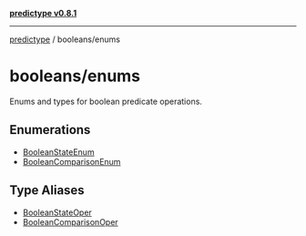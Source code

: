 [**predictype v0.8.1**](../../README.md)

***

[predictype](../../modules.md) / booleans/enums

# booleans/enums

Enums and types for boolean predicate operations.

## Enumerations

- [BooleanStateEnum](enumerations/BooleanStateEnum.md)
- [BooleanComparisonEnum](enumerations/BooleanComparisonEnum.md)

## Type Aliases

- [BooleanStateOper](type-aliases/BooleanStateOper.md)
- [BooleanComparisonOper](type-aliases/BooleanComparisonOper.md)
